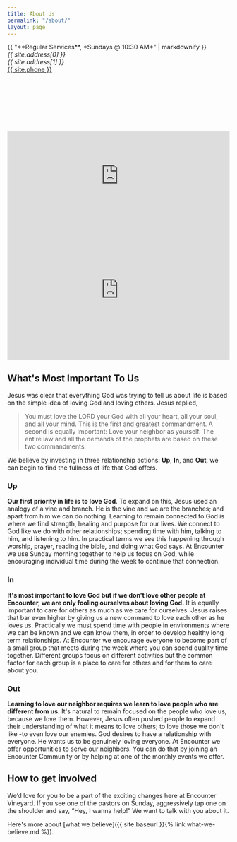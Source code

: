 ```yaml
---
title: About Us
permalink: "/about/"
layout: page
---
```


<div class="column-wrapper">
  <div class="two-column-left" style="height:200px;">
{{ "**Regular Services**, *Sundays @ 10:30 AM*" | markdownify }}

<address>
{{ site.address[0] }}<br>{{ site.address[1] }}
</address>
<a href="tel:{{ site.phone }}">{{ site.phone }}</a>
  </div>

  <div class="two-column-right" style="height:200px;">
    <iframe src="https://www.google.com/maps/embed?pb=!1m18!1m12!1m3!1d3097.136293470441!2d-84.48894004944871!3d39.08059314363015!2m3!1f0!2f0!3f0!3m2!1i1024!2i768!4f13.1!3m3!1m2!1s0x8841b10ebdea33bb%3A0x773794b0842be20f!2s115+Main+St%2C+Newport%2C+KY+41071!5e0!3m2!1sen!2sus!4v1484157493692" frameborder="0" style="border:0; width:100%; height:100%;" allowfullscreen></iframe>
  </div>
</div>

<script>
function myMap() {
  var myCenter = new google.maps.LatLng(39.080589,-84.486746);
  var mapCanvas = document.getElementById("map");
  var mapOptions = {
    center: myCenter,
    zoom: 14,
    mapTypeControlOptions: {
      position: google.maps.ControlPosition.TOP_RIGHT
    }
  };
  var map = new google.maps.Map(mapCanvas, mapOptions);
  var marker = new google.maps.Marker({position:myCenter});
  marker.setMap(map);
}
</script>

<script src="https://maps.googleapis.com/maps/api/js?callback=myMap"></script>

<iframe style="width:100%; height:33vw;" src="https://www.youtube.com/embed/IthTJT3dGhw?rel=0" frameborder="0" allowfullscreen></iframe><br>

## What's Most Important To Us

Jesus was clear that everything God was trying to tell us about life is based on the simple idea of loving God and loving others. Jesus replied,

> You must love the LORD your God with all your heart, all your soul, and all your mind. This is the first and greatest commandment. A second is equally important: Love your neighbor as yourself. The entire law and all the demands of the prophets are based on these two commandments.

We believe by investing in three relationship actions: **Up**, **In**, and **Out**, we can begin to find the fullness of life that God offers.

### Up

**Our first priority in life is to love God**. To expand on this, Jesus used an analogy of a vine and branch. He is the vine and we are the branches; and apart from him we can do nothing. Learning to remain connected to God is where we find strength, healing and purpose for our lives. We connect to God like we do with other relationships; spending time with him, talking to him, and listening to him. In practical terms we see this happening through worship, prayer, reading the bible, and doing what God says. At Encounter we use Sunday morning together to help us focus on God, while encouraging individual time during the week to continue that connection.

### In

**It's most important to love God but if we don't love other people at Encounter, we are only fooling ourselves about loving God.** It is equally important to care for others as much as we care for ourselves. Jesus raises that bar even higher by giving us a new command to love each other as he loves us. Practically we must spend time with people in environments where we can be known and we can know them, in order to develop healthy long term relationships. At Encounter we encourage everyone to become part of a small group that meets during the week where you can spend quality time together. Different groups focus on different activities but the common factor for each group is a place to care for others and for them to care about you.

### Out

**Learning to love our neighbor requires we learn to love people who are different from us.** It's natural to remain focused on the people who love us, because we love them. However, Jesus often pushed people to expand their understanding of what it means to love others; to love those we don't like -to even love our enemies. God desires to have a relationship with everyone. He wants us to be genuinely loving everyone. At Encounter we offer opportunities to serve our neighbors. You can do that by joining an Encounter Community or by helping at one of the monthly events we offer.

## How to get involved

We’d love for you to be a part of the exciting changes here at Encounter Vineyard. If you see one of the pastors on Sunday, aggressively tap one on the shoulder and say, “Hey, I wanna help!” We want to talk with you about it.

Here's more about [what we believe]({{ site.baseurl }}{% link what-we-believe.md %}).
